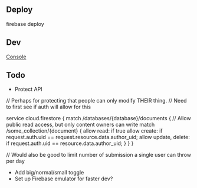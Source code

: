 ## Deploy

firebase deploy

## Dev

[Console](https://console.firebase.google.com/project/walloftext-78632/database/firestore/data~2Fentries~2F0vbSSAntimHktpUwMct7Ï)

## Todo

- Protect API

// Perhaps for protecting that people can only modify THEIR thing.
// Need to first see if auth will allow for this

service cloud.firestore {
  match /databases/{database}/documents {
    // Allow public read access, but only content owners can write
    match /some_collection/{document} {
      allow read: if true
      allow create: if request.auth.uid == request.resource.data.author_uid;
      allow update, delete: if request.auth.uid == resource.data.author_uid;
    }
  }
}

// Would also be good to limit number of submission a single user can throw per day



- Add big/normal/small toggle
- Set up Firebase emulator for faster dev?
